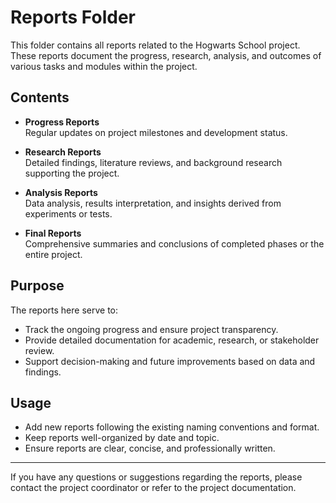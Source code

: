 # Reports Folder

This folder contains all reports related to the Hogwarts School project. These reports document the progress, research, analysis, and outcomes of various tasks and modules within the project.

## Contents

- **Progress Reports**  
  Regular updates on project milestones and development status.

- **Research Reports**  
  Detailed findings, literature reviews, and background research supporting the project.

- **Analysis Reports**  
  Data analysis, results interpretation, and insights derived from experiments or tests.

- **Final Reports**  
  Comprehensive summaries and conclusions of completed phases or the entire project.

## Purpose

The reports here serve to:

- Track the ongoing progress and ensure project transparency.
- Provide detailed documentation for academic, research, or stakeholder review.
- Support decision-making and future improvements based on data and findings.

## Usage

- Add new reports following the existing naming conventions and format.
- Keep reports well-organized by date and topic.
- Ensure reports are clear, concise, and professionally written.

---

If you have any questions or suggestions regarding the reports, please contact the project coordinator or refer to the project documentation.


